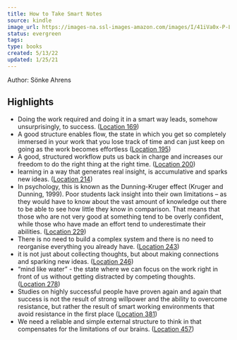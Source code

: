 ```yaml
---
title: How to Take Smart Notes
source: kindle
image_url: https://images-na.ssl-images-amazon.com/images/I/41iVa0x-P-L._SL200_.jpg
status: evergreen
tags: 
type: books
created: 5/13/22
updated: 1/25/21
---
```


Author: Sönke Ahrens

## Highlights
- Doing the work required and doing it in a smart way leads, somehow unsurprisingly, to success. ([Location 169](https://readwise.io/to_kindle?action=open&asin=B06WVYW33Y&location=169))
- A good structure enables flow, the state in which you get so completely immersed in your work that you lose track of time and can just keep on going as the work becomes effortless ([Location 195](https://readwise.io/to_kindle?action=open&asin=B06WVYW33Y&location=195))
- A good, structured workflow puts us back in charge and increases our freedom to do the right thing at the right time. ([Location 200](https://readwise.io/to_kindle?action=open&asin=B06WVYW33Y&location=200))
- learning in a way that generates real insight, is accumulative and sparks new ideas. ([Location 214](https://readwise.io/to_kindle?action=open&asin=B06WVYW33Y&location=214))
- In psychology, this is known as the Dunning-Kruger effect (Kruger and Dunning, 1999). Poor students lack insight into their own limitations – as they would have to know about the vast amount of knowledge out there to be able to see how little they know in comparison. That means that those who are not very good at something tend to be overly confident, while those who have made an effort tend to underestimate their abilities. ([Location 229](https://readwise.io/to_kindle?action=open&asin=B06WVYW33Y&location=229))
- There is no need to build a complex system and there is no need to reorganise everything you already have. ([Location 243](https://readwise.io/to_kindle?action=open&asin=B06WVYW33Y&location=243))
- it is not just about collecting thoughts, but about making connections and sparking new ideas. ([Location 246](https://readwise.io/to_kindle?action=open&asin=B06WVYW33Y&location=246))
- “mind like water” - the state where we can focus on the work right in front of us without getting distracted by competing thoughts. ([Location 278](https://readwise.io/to_kindle?action=open&asin=B06WVYW33Y&location=278))
- Studies on highly successful people have proven again and again that success is not the result of strong willpower and the ability to overcome resistance, but rather the result of smart working environments that avoid resistance in the first place ([Location 381](https://readwise.io/to_kindle?action=open&asin=B06WVYW33Y&location=381))
- We need a reliable and simple external structure to think in that compensates for the limitations of our brains. ([Location 457](https://readwise.io/to_kindle?action=open&asin=B06WVYW33Y&location=457))
